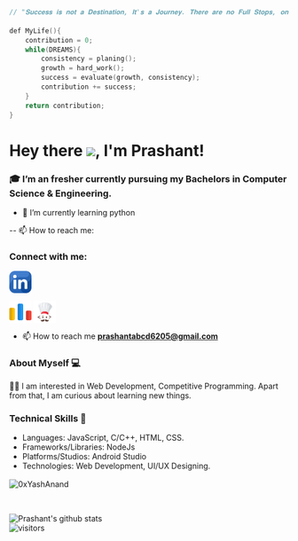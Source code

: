 ````cpp
// "𝐒𝐮𝐜𝐜𝐞𝐬𝐬 𝐢𝐬 𝐧𝐨𝐭 𝐚 𝐃𝐞𝐬𝐭𝐢𝐧𝐚𝐭𝐢𝐨𝐧, 𝐈𝐭'𝐬 𝐚 𝐉𝐨𝐮𝐫𝐧𝐞𝐲. 𝐓𝐡𝐞𝐫𝐞 𝐚𝐫𝐞 𝐧𝐨 𝐅𝐮𝐥𝐥 𝐒𝐭𝐨𝐩𝐬, 𝐨𝐧𝐥𝐲 𝐂𝐨𝐦𝐦𝐚𝐬."

def MyLife(){
    contribution = 0;
    while(DREAMS){
        consistency = planing();
        growth = hard_work();
        success = evaluate(growth, consistency);
        contribution += success;
    }
    return contribution;
}

````

# Hey there <img src="https://media.giphy.com/media/hvRJCLFzcasrR4ia7z/giphy.gif" width="25px">, I'm Prashant!
<h3>🎓 I’m an fresher currently pursuing my Bachelors in Computer Science & Engineering. </br></h3>



- 🌱 I’m currently learning python

-- 📫 How to reach me: 



<h3 align="left">Connect with me:</h3>
<p align="left">
<a href="https://www.linkedin.com/in/prashant-tiwari-593087206/" target="blank"><img align="center" src="img/linkedin.png" alt="0xYashAnand" height="40" width="40" /></a>

<a href="https://codeforces.com/profile/prashant728" target="blank"><img align="center" src="img/codeforces.-programming-.png" alt="Yash0x" height="40" width="40" /></a>
<a href="https://www.codechef.com/users/prash_827" target="blank"><img align="center" src="img/icons8-codechef-240.png" alt="Yash0x" height="40" width="40" /></a>
<br/>
  - 📫 How to reach me **prashantabcd6205@gmail.com**


### About Myself 💻
👨‍💻  I am interested in Web Development, Competitive Programming. Apart from that, I am curious about learning new things. </br>

### Technical Skills 📖
- Languages: JavaScript, C/C++, HTML, CSS.
- Frameworks/Libraries: NodeJs
- Platforms/Studios: Android Studio
- Technologies: Web Development, UI/UX Designing. </br>




<p><img align="center" src="https://github-readme-stats.vercel.app/api/top-langs?username=0xYashAnand&show_icons=true&locale=en&layout=compact" alt="0xYashAnand" /></p>
<br />

![Prashant's github stats](https://github-readme-stats.vercel.app/api?username=prashant229&show_icons=true&hide_border=true)
<br/>
![visitors](https://visitor-badge.laobi.icu/badge?page_id=prashant229.prashant229)

<!---
prashant229/prashant229 is a ✨ special ✨ repository because its `README.md` (this file) appears on your GitHub profile.
You can click the Preview link to take a look at your changes.
--->

